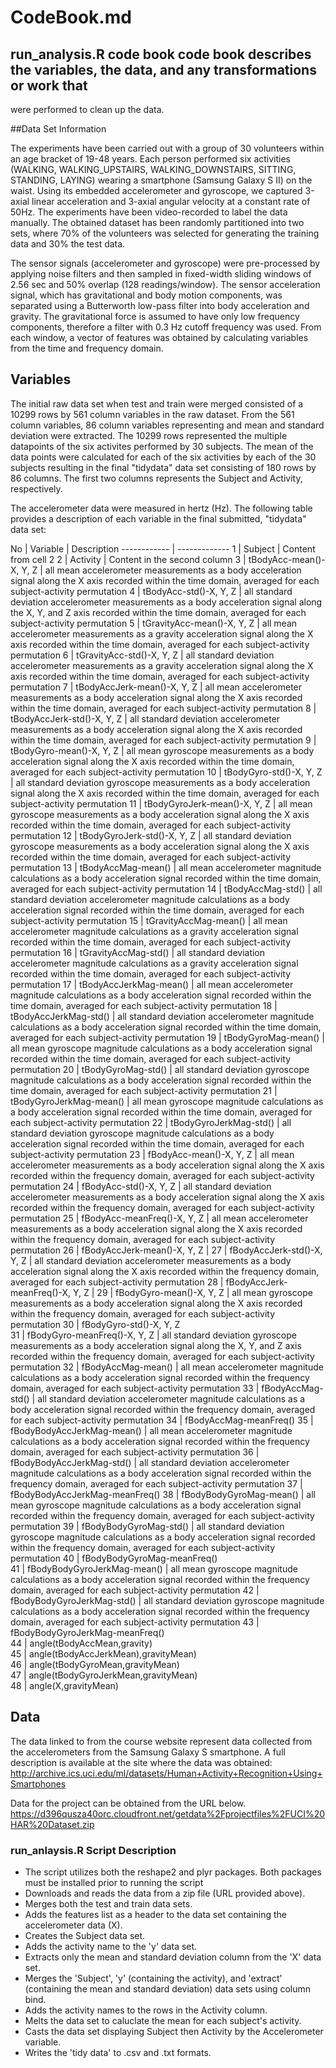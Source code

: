 # CodeBook.md
## run_analysis.R code book code book describes the variables, the data, and any transformations or work that 
were performed to clean up the data.

##Data Set Information

The experiments have been carried out with a group of 30 volunteers within an age bracket of 19-48 years. Each person performed six activities (WALKING, WALKING_UPSTAIRS, WALKING_DOWNSTAIRS, SITTING, STANDING, LAYING) wearing a smartphone (Samsung Galaxy S II) on the waist. Using its embedded accelerometer and gyroscope, we captured 3-axial linear acceleration and 3-axial angular velocity at a constant rate of 50Hz. The experiments have been video-recorded to label the data manually. The obtained dataset has been randomly partitioned into two sets, where 70% of the volunteers was selected for generating the training data and 30% the test data.

The sensor signals (accelerometer and gyroscope) were pre-processed by applying noise filters and then sampled in fixed-width sliding windows of 2.56 sec and 50% overlap (128 readings/window). The sensor acceleration signal, which has gravitational and body motion components, was separated using a Butterworth low-pass filter into body acceleration and gravity. The gravitational force is assumed to have only low frequency components, therefore a filter with 0.3 Hz cutoff frequency was used. From each window, a vector of features was obtained by calculating variables from the time and frequency domain. 

## Variables
The initial raw data set when test and train were merged consisted of a 10299 rows by 561 column variables in the raw dataset.  From the 561 column variables, 86 column variables representing and mean and standard deviation were extracted.
The 10299 rows represented the multiple datapoints of the six activites performed by 30 subjects.  The mean of the data points were calculated for each of the six activities by each of the 30 subjects resulting in the final "tidydata" data set consisting of 180 rows by 86 columns.  The first two columns represents the Subject and Activity, respectively.

The accelerometer data were measured in hertz (Hz).  The following table provides a description of each variable in the final submitted, "tidydata" data set:

No | Variable | Description
------------ | -------------
1 | Subject | Content from cell 2
2 | Activity | Content in the second column
3 | tBodyAcc-mean()-X, Y, Z | all mean accelerometer measurements as a body acceleration signal along the X axis recorded within the time domain, averaged for each subject-activity permutation
4 | tBodyAcc-std()-X, Y, Z | all standard deviation accelerometer measurements as a body acceleration signal along the X, Y, and Z axis recorded within the time domain, averaged for each subject-activity permutation
5 | tGravityAcc-mean()-X, Y, Z | all mean accelerometer measurements as a gravity acceleration signal along the X axis recorded within the time domain, averaged for each subject-activity permutation
6 | tGravityAcc-std()-X, Y, Z | all standard deviation accelerometer measurements as a gravity acceleration signal along the X axis recorded within the time domain, averaged for each subject-activity permutation
7 | tBodyAccJerk-mean()-X, Y, Z | all mean accelerometer measurements as a body acceleration signal along the X axis recorded within the time domain, averaged for each subject-activity permutation
8 | tBodyAccJerk-std()-X, Y, Z | all standard deviation accelerometer measurements as a body acceleration signal along the X axis recorded within the time domain, averaged for each subject-activity permutation
9 | tBodyGyro-mean()-X, Y, Z | all mean gyroscope measurements as a body acceleration signal along the X axis recorded within the time domain, averaged for each subject-activity permutation
10 | tBodyGyro-std()-X, Y, Z | all standard deviation gyroscope measurements as a body acceleration signal along the X axis recorded within the time domain, averaged for each subject-activity permutation
11 | tBodyGyroJerk-mean()-X, Y, Z | all mean gyroscope measurements as a body acceleration signal along the X axis recorded within the time domain, averaged for each subject-activity permutation
12 | tBodyGyroJerk-std()-X, Y, Z | all standard deviation gyroscope measurements as a body acceleration signal along the X axis recorded within the time domain, averaged for each subject-activity permutation
13 | tBodyAccMag-mean() | all mean accelerometer magnitude calculations as a body acceleration signal recorded within the time domain, averaged for each subject-activity permutation
14 | tBodyAccMag-std() | all standard deviation accelerometer magnitude calculations as a body acceleration signal recorded within the time domain, averaged for each subject-activity permutation
15 | tGravityAccMag-mean() | all mean accelerometer magnitude calculations as a gravity acceleration signal recorded within the time domain, averaged for each subject-activity permutation
16 | tGravityAccMag-std() | all standard deviation accelerometer magnitude calculations as a gravity acceleration signal recorded within the time domain, averaged for each subject-activity permutation
17 | tBodyAccJerkMag-mean() | all mean accelerometer magnitude calculations as a body acceleration signal recorded within the time domain, averaged for each subject-activity permutation
18 | tBodyAccJerkMag-std() | all standard deviation accelerometer magnitude calculations as a body acceleration signal recorded within the time domain, averaged for each subject-activity permutation
19 | tBodyGyroMag-mean() | all mean gyroscope magnitude calculations as a body acceleration signal recorded within the time domain, averaged for each subject-activity permutation
20 | tBodyGyroMag-std()	| all standard deviation gyroscope magnitude calculations as a body acceleration signal recorded within the time domain, averaged for each subject-activity permutation
21 | tBodyGyroJerkMag-mean() | all mean gyroscope magnitude calculations as a body acceleration signal recorded within the time domain, averaged for each subject-activity permutation
22 | tBodyGyroJerkMag-std()	| all standard deviation gyroscope magnitude calculations as a body acceleration signal recorded within the time domain, averaged for each subject-activity permutation
23 | fBodyAcc-mean()-X, Y, Z	| all mean accelerometer measurements as a body acceleration signal along the X axis recorded within the frequency domain, averaged for each subject-activity permutation
24 | fBodyAcc-std()-X, Y, Z	| all standard deviation accelerometer measurements as a body acceleration signal along the X axis recorded within the frequency domain, averaged for each subject-activity permutation
25 | fBodyAcc-meanFreq()-X, Y, Z	| all mean accelerometer measurements as a body acceleration signal along the X axis recorded within the frequency domain, averaged for each subject-activity permutation
26 | fBodyAccJerk-mean()-X, Y, Z	| 
27 | fBodyAccJerk-std()-X, Y, Z	| all standard deviation accelerometer measurements as a body acceleration signal along the X axis recorded within the frequency domain, averaged for each subject-activity permutation
28 | fBodyAccJerk-meanFreq()-X, Y, Z	| 
29 | fBodyGyro-mean()-X, Y, Z	| all mean gyroscope measurements as a body acceleration signal along the X axis recorded within the frequency domain, averaged for each subject-activity permutation
30 | fBodyGyro-std()-X, Y, Z	
31 | fBodyGyro-meanFreq()-X, Y, Z	| all standard deviation gyroscope measurements as a body acceleration signal along the X, Y, and Z axis recorded within the frequency domain, averaged for each subject-activity permutation
32 | fBodyAccMag-mean()	| all mean accelerometer magnitude calculations as a body acceleration signal recorded within the frequency domain, averaged for each subject-activity permutation
33 | fBodyAccMag-std()	| all standard deviation accelerometer magnitude calculations as a body acceleration signal recorded within the frequency domain, averaged for each subject-activity permutation
34 | fBodyAccMag-meanFreq()	
35 | fBodyBodyAccJerkMag-mean()	| all mean accelerometer magnitude calculations as a body acceleration signal recorded within the frequency domain, averaged for each subject-activity permutation
36 | fBodyBodyAccJerkMag-std()	| all standard deviation accelerometer magnitude calculations as a body acceleration signal recorded within the frequency domain, averaged for each subject-activity permutation
37 | fBodyBodyAccJerkMag-meanFreq()	
38 | fBodyBodyGyroMag-mean()	| all mean gyroscope magnitude calculations as a body acceleration signal recorded within the frequency domain, averaged for each subject-activity permutation
39 | fBodyBodyGyroMag-std()	| all standard deviation gyroscope magnitude calculations as a body acceleration signal recorded within the frequency domain, averaged for each subject-activity permutation
40 | fBodyBodyGyroMag-meanFreq()	
41 | fBodyBodyGyroJerkMag-mean()	| all mean gyroscope magnitude calculations as a body acceleration signal recorded within the frequency domain, averaged for each subject-activity permutation
42 | fBodyBodyGyroJerkMag-std()	| all standard deviation gyroscope magnitude calculations as a body acceleration signal recorded within the frequency domain, averaged for each subject-activity permutation
43 | fBodyBodyGyroJerkMag-meanFreq()	
44 | angle(tBodyAccMean,gravity)	
45 | angle(tBodyAccJerkMean),gravityMean)	
46 | angle(tBodyGyroMean,gravityMean)	
47 | angle(tBodyGyroJerkMean,gravityMean)	
48 | angle(X,gravityMean)

## Data
The data linked to from the course website represent data collected from the accelerometers from 
the Samsung Galaxy S smartphone. A full description is available at the site where the data was obtained:
http://archive.ics.uci.edu/ml/datasets/Human+Activity+Recognition+Using+Smartphones

Data for the project can be obtained from the URL below.
https://d396qusza40orc.cloudfront.net/getdata%2Fprojectfiles%2FUCI%20HAR%20Dataset.zip

### run_anlaysis.R Script Description

* The script utilizes both the reshape2 and plyr packages.  Both packages must be installed prior to running the script
* Downloads and reads the data from a zip file (URL provided above).
* Merges both the test and train data sets.
* Adds the features list as a header to the data set containing the accelerometer data (X).
* Creates the Subject data set. 
* Adds the activity name to the 'y' data set.
* Extracts only the mean and standard deviation column from the 'X' data set.
* Merges the 'Subject', 'y' (containing the activity), and 'extract' (containing the mean and standard deviation) data sets using column bind.
* Adds the activity names to the rows in the Activity column.
* Melts the data set to caluclate the mean for each subject's activity.
* Casts the data set displaying Subject then Activity by the Accelerometer variable.
* Writes the 'tidy data' to .csv and .txt formats.
